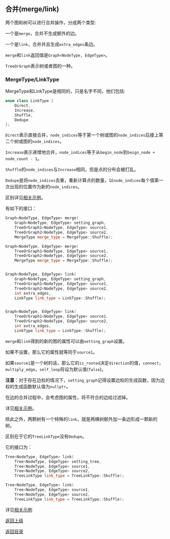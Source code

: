 ## 合并(merge/link)

两个图和树可以进行合并操作，分成两个类型:

一个是`merge`，合并不生成额外的边。

一个是`link`，合并并且生成`extra_edges`条边。

`merge`和`link`返回值是`Graph<NodeType, EdgeType>`。

`TreeOrGraph`表示树或者图的一种。

### MergeType/LinkType

MergeType和LinkType是相同的，只是名字不同，他们包括:

``` cpp
enum class LinkType {
    Direct,
    Increase,
    Shuffle,           
    Dedupe
};
```

`Direct`表示直接合并，`node_indices`等于第一个树或图的`node_indices`后接上第二个树或图的`node_indices`。

`Increase`表示递增地合并，`node_indices`等于从`begin_node`到`beign_node + node_count - 1`。

`Shuffle`的`node_indices`与`Increase`相同，但是点的分布会被打乱。

`Dedupe`是将`node_indices`去重，重新计算点的数量，以`node_indices`每个值第一次出现的位置作为新的`node_indices`。

区别详见[相关示例](../../../examples/merge_link1.cpp)。

有如下的接口：

```cpp
Graph<NodeType, EdgeType> merge(
    Graph<NodeType, EdgeType> setting_graph, 
    TreeOrGraph1<NodeType, EdgeType> source1, 
    TreeOrGraph2<NodeType, EdgeType> source2, 
    MergeType merge_type = MergeType::Shuffle);

Graph<NodeType, EdgeType> merge(
    TreeOrGraph1<NodeType, EdgeType> source1, 
    TreeOrGraph2<NodeType, EdgeType> source2, 
    MergeType merge_type = MergeType::Shuffle);


Graph<NodeType, EdgeType> link(
    Graph<NodeType, EdgeType> setting_graph, 
    TreeOrGraph1<NodeType, EdgeType> source1, 
    TreeOrGraph2<NodeType, EdgeType> source2, 
    int extra_edges, 
    LinkType link_type = LinkType::Shuffle);


Graph<NodeType, EdgeType> link(
    TreeOrGraph1<NodeType, EdgeType> source1, 
    TreeOrGraph2<NodeType, EdgeType> source2, 
    int extra_edges, 
    LinkType link_type = LinkType::Shuffle);
```

`merge`和`link`得到的新的图的属性可以由`setting_graph`设置。

如果不设置，那么它的属性就等同于`source1`。

如果`source1`是一个树的话，那么它的`is_rooted`决定`direction`的值，`connect`，`multiply_edge`，`self_loop`将设为默认值(`false`)。

**注意**：对于存在边权的情况下，`setting_graph`记得设置边权的生成函数，因为边权的生成函数默认值为`nullptr`。

在边的合并过程中，会考虑图的属性，将不符合的边给过滤掉。

详见[相关示例](../../../examples/merge_link2.cpp)。

除此之外，两颗树有一个特殊的`link`，就是两棵树额外加一条边形成一颗新的树。

区别在于它的`TreeLinkType`没有`Dedupe`。

它的接口为：

```cpp
Tree<NodeType, EdgeType> link(
    Tree<NodeType, EdgeType> setting_tree, 
    Tree<NodeType, EdgeType> source1, 
    Tree<NodeType, EdgeType> source2, 
    TreeLinkType link_type = TreeLinkType::Shuffle);

Tree<NodeType, EdgeType> link(
    Tree<NodeType, EdgeType> source1, 
    Tree<NodeType, EdgeType> source2, 
    TreeLinkType link_type = TreeLinkType::Shuffle);
```

详见[相关示例](../../../examples/merge_link3.cpp)

[返回上级](./summary.md)

[返回目录](../../home.md)
